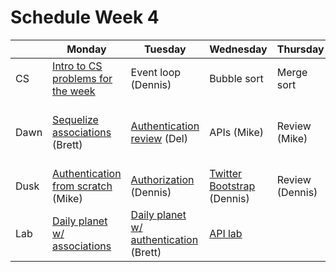 # Schedule Week 4

|      | Monday | Tuesday | Wednesday | Thursday | Friday |
|------|------|-------|--------|---------|-------|
| CS   | [Intro to CS problems for the week](../warmups/week-04.md) | Event loop (Dennis) | Bubble sort | Merge sort | Quick sort  |
| Dawn | [Sequelize associations](../lectures/week-04/_1_monday/dawn) (Brett) | [Authentication review](https://github.com/sf-wdi-17/notes/tree/master/lectures/week-04/_2_tuesday/dawn) (Del) | APIs (Mike) | Review (Mike) | Wireframing & Trello, [project intro](../projects/project-01/specs.md) (Dennis et al) |
| Dusk | [Authentication from scratch](https://github.com/sf-wdi-17/notes/tree/master/lectures/week-04/_1_monday/dusk) (Mike) | [Authorization](../lectures/week-04/_2_tuesday/dusk/README.md) (Dennis) | [Twitter Bootstrap](../lectures/week-04/_3_wednesday/dusk) (Dennis) | Review (Dennis) | Project start |
| Lab  | [Daily planet w/ associations](https://github.com/sf-wdi-17/express_labs/) | [Daily planet w/ authentication](https://github.com/sf-wdi-17/express_labs/) (Brett) | [API lab](https://github.com/sf-wdi-17/omdb_lab) |  |  |
